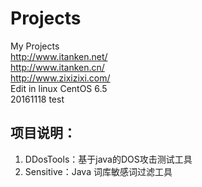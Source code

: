 # Projects
My Projects
<br>
http://www.itanken.net/
<br>
http://www.itanken.cn/
<br>
http://www.zixizixi.com/
<br>
Edit in linux CentOS 6.5<br>
 20161118 test
<br>
<h2>项目说明：</h2>
<ol>
<li>DDosTools：基于java的DOS攻击测试工具</li>
<li>Sensitive：Java 词库敏感词过滤工具</li>
</ol>
